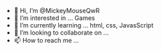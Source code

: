 - 👋 Hi, I’m @MickeyMouseQwR
- 👀 I’m interested in ...  Games
- 🌱 I’m currently learning ... html, css, JavasScript
- 💞️ I’m looking to collaborate on ...  
- 📫 How to reach me ...

<!---
MickeyMouseQwR/MickeyMouseQwR is a ✨ special ✨ repository because its `README.md` (this file) appears on your GitHub profile.
You can click the Preview link to take a look at your changes.
--->
